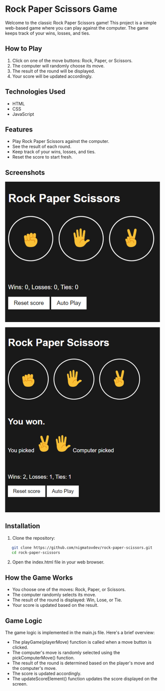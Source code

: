 # Rock Paper Scissors Game

Welcome to the classic Rock Paper Scissors game! This project is a simple web-based game where you can play against the computer. The game keeps track of your wins, losses, and ties.

## How to Play

1. Click on one of the move buttons: Rock, Paper, or Scissors.
2. The computer will randomly choose its move.
3. The result of the round will be displayed.
4. Your score will be updated accordingly.

## Technologies Used

- HTML
- CSS
- JavaScript

## Features

- Play Rock Paper Scissors against the computer.
- See the result of each round.
- Keep track of your wins, losses, and ties.
- Reset the score to start fresh.

## Screenshots

![Game Screenshot](/screenshots/rcs_1.png)

![Game Screenshot](/screenshots/rcs_2.png)


## Installation

1. Clone the repository:

```bash
   git clone https://github.com/nigmatovdev/rock-paper-scissors.git
   cd rock-paper-scissors
```
2. Open the index.html file in your web browser.


## How the Game Works
- You choose one of the moves: Rock, Paper, or Scissors.
- The computer randomly selects its move.
- The result of the round is displayed: Win, Lose, or Tie.
- Your score is updated based on the result.

## Game Logic
The game logic is implemented in the main.js file. Here's a brief overview:

- The playGame(playerMove) function is called when a move button is clicked.
- The computer's move is randomly selected using the pickComputerMove() function.
- The result of the round is determined based on the player's move and the computer's move.
- The score is updated accordingly.
- The updateScoreElement() function updates the score displayed on the screen.







